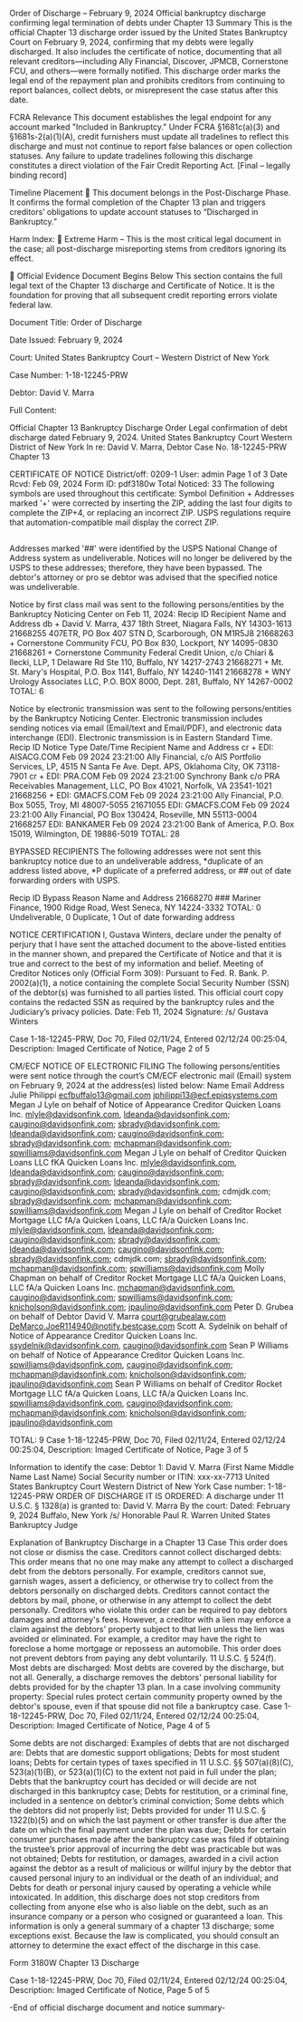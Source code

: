 
Order of Discharge – February 9, 2024
Official bankruptcy discharge confirming legal termination of debts under Chapter 13
Summary
This is the official Chapter 13 discharge order issued by the United States Bankruptcy Court on February 9, 2024, confirming that my debts were legally discharged. It also includes the certificate of notice, documenting that all relevant creditors—including Ally Financial, Discover, JPMCB, Cornerstone FCU, and others—were formally notified. This discharge order marks the legal end of the repayment plan and prohibits creditors from continuing to report balances, collect debts, or misrepresent the case status after this date.

FCRA Relevance
This document establishes the legal endpoint for any account marked "Included in Bankruptcy." Under FCRA §1681c(a)(3) and §1681s-2(a)(1)(A), credit furnishers must update all tradelines to reflect this discharge and must not continue to report false balances or open collection statuses. Any failure to update tradelines following this discharge constitutes a direct violation of the Fair Credit Reporting Act. [Final – legally binding record]

Timeline Placement
🔴 This document belongs in the Post-Discharge Phase. It confirms the formal completion of the Chapter 13 plan and triggers creditors’ obligations to update account statuses to “Discharged in Bankruptcy.”

Harm Index: 🔴 Extreme Harm – This is the most critical legal document in the case; all post-discharge misreporting stems from creditors ignoring its effect.

📄 Official Evidence Document Begins Below
This section contains the full legal text of the Chapter 13 discharge and Certificate of Notice. It is the foundation for proving that all subsequent credit reporting errors violate federal law.

Document Title: Order of Discharge

Date Issued: February 9, 2024

Court: United States Bankruptcy Court – Western District of New York

Case Number: 1-18-12245-PRW

Debtor: David V. Marra

Full Content:

Official Chapter 13 Bankruptcy Discharge Order
Legal confirmation of debt discharge dated February 9, 2024.
United States Bankruptcy Court
Western District of New York
In re: David V. Marra, Debtor
Case No. 18-12245-PRW Chapter 13


CERTIFICATE OF NOTICE
District/off: 0209-1
User: admin
Page 1 of 3
Date Rcvd: Feb 09, 2024
Form ID: pdf3180w
Total Noticed: 33
The following symbols are used throughout this certificate:
Symbol
Definition
+
Addresses marked '+' were corrected by inserting the ZIP, adding the last four digits to complete the ZIP+4, or replacing an incorrect ZIP. USPS regulations require that automation-compatible mail display the correct ZIP.
##
Addresses marked '##' were identified by the USPS National Change of Address system as undeliverable. Notices will no longer be delivered by the USPS to these addresses; therefore, they have been bypassed. The debtor's attorney or pro se debtor was advised that the specified notice was undeliverable.

Notice by first class mail was sent to the following persons/entities by the Bankruptcy Noticing Center on Feb 11, 2024:
Recip ID	Recipient Name and Address
db	+ David V. Marra, 437 18th Street, Niagara Falls, NY 14303-1613
21668255	407ETR, PO Box 407 STN D, Scarborough, ON M1R5J8
21668263	+ Cornerstone Community FCU, PO Box 830, Lockport, NY 14095-0830
21668261	+ Cornerstone Community Federal Credit Union, c/o Chiari & Ilecki, LLP, 1 Delaware Rd Ste 110, Buffalo, NY 14217-2743
21668271	+ Mt. St. Mary's Hospital, P.O. Box 1141, Buffalo, NY 14240-1141
21668278	+ WNY Urology Associates LLC, P.O. BOX 8000, Dept. 281, Buffalo, NY 14267-0002
TOTAL: 6

Notice by electronic transmission was sent to the following persons/entities by the Bankruptcy Noticing Center. Electronic transmission includes sending notices via email (Email/text and Email/PDF), and electronic data interchange (EDI). Electronic transmission is in Eastern Standard Time.
Recip ID	Notice Type	Date/Time	Recipient Name and Address
cr	+ EDI: AISACG.COM	Feb 09 2024 23:21:00	Ally Financial, c/o AIS Portfolio Services, LP, 4515 N Santa Fe Ave. Dept. APS, Oklahoma City, OK 73118-7901
cr	+ EDI: PRA.COM	Feb 09 2024 23:21:00	Synchrony Bank c/o PRA Receivables Management, LLC, PO Box 41021, Norfolk, VA 23541-1021
21668256	+ EDI: GMACFS.COM	Feb 09 2024 23:21:00	Ally Financial, P.O. Box 5055, Troy, MI 48007-5055
21671055	EDI: GMACFS.COM	Feb 09 2024 23:21:00	Ally Financial, PO Box 130424, Roseville, MN 55113-0004
21668257	EDI: BANKAMER	Feb 09 2024 23:21:00	Bank of America, P.O. Box 15019, Wilmington, DE 19886-5019
TOTAL: 28

BYPASSED RECIPIENTS
The following addresses were not sent this bankruptcy notice due to an undeliverable address, *duplicate of an address listed above, *P duplicate of a preferred address, or ## out of date forwarding orders with USPS.

Recip ID	Bypass Reason	Name and Address
21668270	###	Mariner Finance, 1900 Ridge Road, West Seneca, NY 14224-3332
TOTAL: 0 Undeliverable, 0 Duplicate, 1 Out of date forwarding address

NOTICE CERTIFICATION
I, Gustava Winters, declare under the penalty of perjury that I have sent the attached document to the above-listed entities in the manner shown, and prepared the Certificate of Notice and that it is true and correct to the best of my information and belief.
Meeting of Creditor Notices only (Official Form 309): Pursuant to Fed. R. Bank. P. 2002(a)(1), a notice containing the complete Social Security Number (SSN) of the debtor(s) was furnished to all parties listed. This official court copy contains the redacted SSN as required by the bankruptcy rules and the Judiciary’s privacy policies.
Date: Feb 11, 2024
Signature: /s/ Gustava Winters

Case 1-18-12245-PRW, Doc 70, Filed 02/11/24, Entered 02/12/24 00:25:04, Description: Imaged Certificate of Notice, Page 2 of 5

CM/ECF NOTICE OF ELECTRONIC FILING
The following persons/entities were sent notice through the court’s CM/ECF electronic mail (Email) system on February 9, 2024 at the address(es) listed below:
Name
Email Address
Julie Philippi
ecfbuffalo13@gmail.com jphilippi13@ecf.epiqsystems.com
Megan J Lyle
on behalf of Notice of Appearance Creditor Quicken Loans Inc. mlyle@davidsonfink.com, ldeanda@davidsonfink.com; caugino@davidsonfink.com; sbrady@davidsonfink.com; ldeanda@davidsonfink.com; caugino@davidsonfink.com; sbrady@davidsonfink.com; mchapman@davidsonfink.com; spwilliams@davidsonfink.com
Megan J Lyle
on behalf of Creditor Quicken Loans LLC fKA Quicken Loans Inc. mlyle@davidsonfink.com, ldeanda@davidsonfink.com; caugino@davidsonfink.com; sbrady@davidsonfink.com; ldeanda@davidsonfink.com; caugino@davidsonfink.com; sbrady@davidsonfink.com; cdmjdk.com; sbrady@davidsonfink.com; mchapman@davidsonfink.com; spwilliams@davidsonfink.com
Megan J Lyle
on behalf of Creditor Rocket Mortgage LLC fA/a Quicken Loans, LLC fA/a Quicken Loans Inc. mlyle@davidsonfink.com, ldeanda@davidsonfink.com; caugino@davidsonfink.com; sbrady@davidsonfink.com; ldeanda@davidsonfink.com; caugino@davidsonfink.com; sbrady@davidsonfink.com; cdmjdk.com; sbrady@davidsonfink.com; mchapman@davidsonfink.com; spwilliams@davidsonfink.com
Molly Chapman
on behalf of Creditor Rocket Mortgage LLC fA/a Quicken Loans, LLC fA/a Quicken Loans Inc. mchapman@davidsonfink.com, caugino@davidsonfink.com; spwilliams@davidsonfink.com; knicholson@davidsonfink.com; jpaulino@davidsonfink.com
Peter D. Grubea
on behalf of Debtor David V. Marra court@grubealaw.com DeMarco.JoeR114940@notify.bestcase.com
Scott A. Sydelnik
on behalf of Notice of Appearance Creditor Quicken Loans Inc. ssydelnik@davidsonfink.com, caugino@davidsonfink.com
Sean P Williams
on behalf of Notice of Appearance Creditor Quicken Loans Inc. spwilliams@davidsonfink.com, caugino@davidsonfink.com; mchapman@davidsonfink.com; knicholson@davidsonfink.com; jpaulino@davidsonfink.com
Sean P Williams
on behalf of Creditor Rocket Mortgage LLC fA/a Quicken Loans, LLC fA/a Quicken Loans Inc. spwilliams@davidsonfink.com, caugino@davidsonfink.com; mchapman@davidsonfink.com; knicholson@davidsonfink.com; jpaulino@davidsonfink.com

TOTAL: 9
Case 1-18-12245-PRW, Doc 70, Filed 02/11/24, Entered 02/12/24 00:25:04, Description: Imaged Certificate of Notice, Page 3 of 5


Information to identify the case:
Debtor 1:
David V. Marra (First Name Middle Name Last Name)
Social Security number or ITIN: xxx-xx-7713
United States Bankruptcy Court Western District of New York Case number: 1-18-12245-PRW
ORDER OF DISCHARGE
IT IS ORDERED: A discharge under 11 U.S.C. § 1328(a) is granted to:
David V. Marra
By the court:
Dated: February 9, 2024
Buffalo, New York
/s/
Honorable Paul R. Warren
United States Bankruptcy Judge

Explanation of Bankruptcy Discharge in a Chapter 13 Case
This order does not close or dismiss the case.
Creditors cannot collect discharged debts:
This order means that no one may make any attempt to collect a discharged debt from the debtors personally. For example, creditors cannot sue, garnish wages, assert a deficiency, or otherwise try to collect from the debtors personally on discharged debts. Creditors cannot contact the debtors by mail, phone, or otherwise in any attempt to collect the debt personally. Creditors who violate this order can be required to pay debtors damages and attorney's fees.
However, a creditor with a lien may enforce a claim against the debtors' property subject to that lien unless the lien was avoided or eliminated. For example, a creditor may have the right to foreclose a home mortgage or repossess an automobile.
This order does not prevent debtors from paying any debt voluntarily. 11 U.S.C. § 524(f).
Most debts are discharged:
Most debts are covered by the discharge, but not all. Generally, a discharge removes the debtors' personal liability for debts provided for by the chapter 13 plan.
In a case involving community property: Special rules protect certain community property owned by the debtor's spouse, even if that spouse did not file a bankruptcy case.
Case 1-18-12245-PRW, Doc 70, Filed 02/11/24, Entered 02/12/24 00:25:04, Description: Imaged Certificate of Notice, Page 4 of 5

Some debts are not discharged:
Examples of debts that are not discharged are:
Debts that are domestic support obligations;
Debts for most student loans;
Debts for certain types of taxes specified in 11 U.S.C. §§ 507(a)(8)(C), 523(a)(1)(B), or 523(a)(1)(C) to the extent not paid in full under the plan;
Debts that the bankruptcy court has decided or will decide are not discharged in this bankruptcy case;
Debts for restitution, or a criminal fine, included in a sentence on debtor’s criminal conviction;
Some debts which the debtors did not properly list;
Debts provided for under 11 U.S.C. § 1322(b)(5) and on which the last payment or other transfer is due after the date on which the final payment under the plan was due;
Debts for certain consumer purchases made after the bankruptcy case was filed if obtaining the trustee’s prior approval of incurring the debt was practicable but was not obtained;
Debts for restitution, or damages, awarded in a civil action against the debtor as a result of malicious or willful injury by the debtor that caused personal injury to an individual or the death of an individual; and
Debts for death or personal injury caused by operating a vehicle while intoxicated.
In addition, this discharge does not stop creditors from collecting from anyone else who is also liable on the debt, such as an insurance company or a person who cosigned or guaranteed a loan.
This information is only a general summary of a chapter 13 discharge; some exceptions exist. Because the law is complicated, you should consult an attorney to determine the exact effect of the discharge in this case.

Form 3180W
Chapter 13 Discharge

Case 1-18-12245-PRW, Doc 70, Filed 02/11/24, Entered 02/12/24 00:25:04, Description: Imaged Certificate of Notice, Page 5 of 5

-End of official discharge document and notice summary-